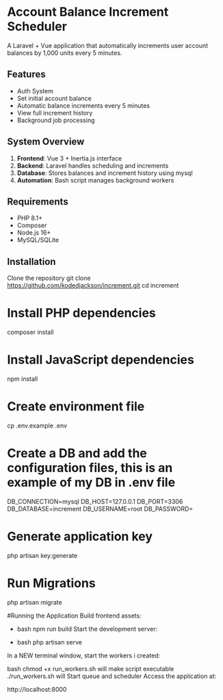 # Account Balance Increment Scheduler

A Laravel + Vue application that automatically increments user account balances by 1,000 units every 5 minutes.

## Features

- Auth System
- Set initial account balance
- Automatic balance increments every 5 minutes
- View full increment history
- Background job processing

## System Overview

1. **Frontend**: Vue 3 + Inertia.js interface
2. **Backend**: Laravel handles scheduling and increments
3. **Database**: Stores balances and increment history using mysql
4. **Automation**: Bash script manages background workers

## Requirements

- PHP 8.1+
- Composer
- Node.js 16+
- MySQL/SQLite

## Installation

Clone the repository
git clone https://github.com/kodedjackson/increment.git
cd increment

# Install PHP dependencies
composer install

# Install JavaScript dependencies
npm install

# Create environment file
cp .env.example .env

# Create a DB and add the configuration files, this is an example of my DB in .env file
DB_CONNECTION=mysql
DB_HOST=127.0.0.1
DB_PORT=3306
DB_DATABASE=increment
DB_USERNAME=root
DB_PASSWORD=

# Generate application key
php artisan key:generate

# Run Migrations
php artisan migrate

#Running the Application
Build frontend assets:

- bash
npm run build
Start the development server:

- bash
php artisan serve

In a NEW terminal window, start the workers i created:

bash
chmod +x run_workers.sh  will make script executable
./run_workers.sh         will Start queue and scheduler
Access the application at:

http://localhost:8000
